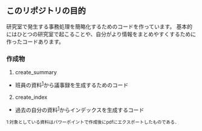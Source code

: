 ## このリポジトリの目的
研究室で発生する事務処理を簡略化するためのコードを作っています。
基本的にはひとつの研究室で起こることや、自分がより情報をまとめやすくするために作ったコードあります。

### 作成物
1. create_summary
  - 班員の資料<sup>[1](#note1)</sup>から議事録を生成するためのコード
2. create_index
  - 過去の自分の資料<sup>[1](#note1)</sup>からインデックスを生成するコード

<small id="note1">1:対象としている資料はパワーポイントで作成後にpdfにエクスポートしたものである．</small>
